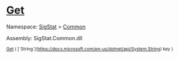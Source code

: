 # [Get](./FeatureDescriptor`1-100663422.md)

Namespace: [SigStat]() > [Common](./../README.md)

Assembly: SigStat.Common.dll

<sub>[Get](./FeatureDescriptor`1-100663422.md) ( [`String`](https://docs.microsoft.com/en-us/dotnet/api/System.String) key )</sub>              <sub></sub>
